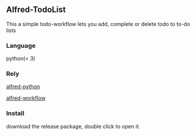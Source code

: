 ## Alfred-TodoList

This a simple todo-workflow lets you add, complete or delete todo to to-do lists

### Language

python(< 3)

### Rely

[alfred-python](https://github.com/nikipore/alfred-python)

[alfred-workflow](https://github.com/deanishe/alfred-workflow)

### Install

download the release package, double click to open it.